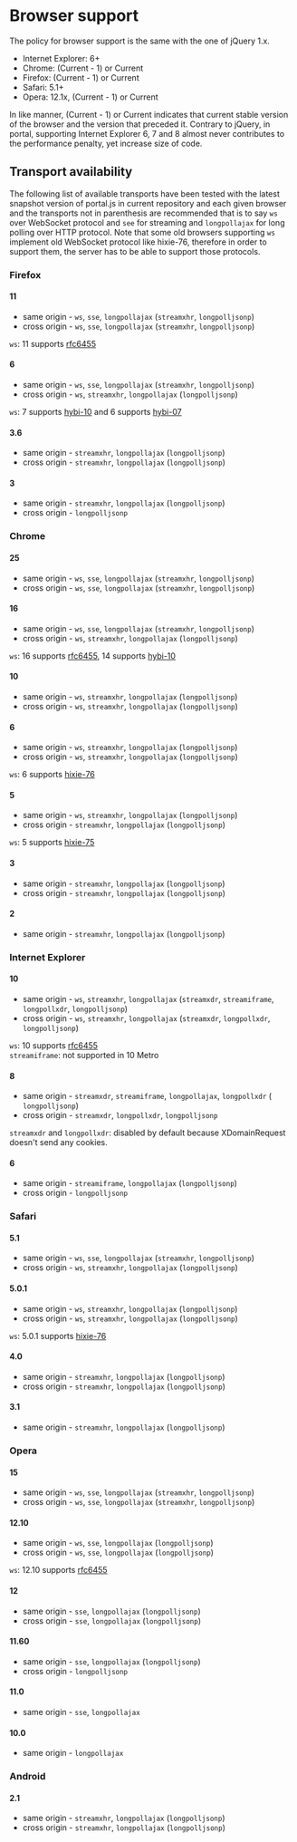 # Browser support
The policy for browser support is the same with the one of jQuery 1.x.

* Internet Explorer: 6+
* Chrome: (Current - 1) or Current
* Firefox: (Current - 1) or Current	
* Safari: 5.1+
* Opera: 12.1x, (Current - 1) or Current

In like manner, (Current - 1) or Current indicates that current stable version of the browser and the version that preceded it. Contrary to jQuery, in portal, supporting Internet Explorer 6, 7 and 8 almost never contributes to the performance penalty, yet increase size of code.

## Transport availability
The following list of available transports have been tested with the latest snapshot version of portal.js in current repository and each given browser and the transports not in parenthesis are recommended that is to say `ws` over WebSocket protocol and `see` for streaming and `longpollajax` for long polling over HTTP protocol. Note that some old browsers supporting `ws` implement old WebSocket protocol like hixie-76, therefore in order to support them, the server has to be able to support those protocols.

### Firefox
#### 11
* same origin - `ws`, `sse`, `longpollajax` (`streamxhr`, `longpolljsonp`)
* cross origin - `ws`, `sse`, `longpollajax` (`streamxhr`, `longpolljsonp`)

`ws`: 11 supports [rfc6455](http://tools.ietf.org/html/rfc6455)

#### 6
* same origin - `ws`, `sse`, `longpollajax` (`streamxhr`, `longpolljsonp`)
* cross origin - `ws`, `streamxhr`, `longpollajax` (`longpolljsonp`)

`ws`: 7 supports [hybi-10](http://tools.ietf.org/html/draft-ietf-hybi-thewebsocketprotocol-10) and 6 supports [hybi-07](http://tools.ietf.org/html/draft-ietf-hybi-thewebsocketprotocol-07)

#### 3.6
* same origin - `streamxhr`, `longpollajax` (`longpolljsonp`)
* cross origin - `streamxhr`, `longpollajax` (`longpolljsonp`)

#### 3
* same origin - `streamxhr`, `longpollajax` (`longpolljsonp`)
* cross origin - `longpolljsonp`

### Chrome
#### 25
* same origin - `ws`, `sse`, `longpollajax` (`streamxhr`, `longpolljsonp`)
* cross origin - `ws`, `sse`, `longpollajax` (`streamxhr`, `longpolljsonp`)

#### 16
* same origin - `ws`, `sse`, `longpollajax` (`streamxhr`, `longpolljsonp`)
* cross origin - `ws`, `streamxhr`, `longpollajax` (`longpolljsonp`)

`ws`: 16 supports [rfc6455](http://tools.ietf.org/html/rfc6455), 14 supports [hybi-10](http://tools.ietf.org/html/draft-ietf-hybi-thewebsocketprotocol-10)

#### 10
* same origin - `ws`, `streamxhr`, `longpollajax` (`longpolljsonp`)
* cross origin - `ws`, `streamxhr`, `longpollajax` (`longpolljsonp`)

#### 6
* same origin - `ws`, `streamxhr`, `longpollajax` (`longpolljsonp`)
* cross origin - `ws`, `streamxhr`, `longpollajax` (`longpolljsonp`)

`ws`: 6 supports [hixie-76](http://tools.ietf.org/html/draft-hixie-thewebsocketprotocol-76)

#### 5
* same origin - `ws`, `streamxhr`, `longpollajax` (`longpolljsonp`)
* cross origin - `streamxhr`, `longpollajax` (`longpolljsonp`)

`ws`: 5 supports [hixie-75](http://tools.ietf.org/html/draft-hixie-thewebsocketprotocol-75)

#### 3
* same origin - `streamxhr`, `longpollajax` (`longpolljsonp`)
* cross origin - `streamxhr`, `longpollajax` (`longpolljsonp`)

#### 2
* same origin - `streamxhr`, `longpollajax` (`longpolljsonp`)

### Internet Explorer
#### 10
* same origin - `ws`, `streamxhr`, `longpollajax` (`streamxdr`, `streamiframe`, `longpollxdr`, `longpolljsonp`)
* cross origin - `ws`, `streamxhr`, `longpollajax` (`streamxdr`, `longpollxdr`, `longpolljsonp`)

`ws`: 10 supports [rfc6455](http://tools.ietf.org/html/rfc6455)<br />
`streamiframe`: not supported in 10 Metro

#### 8
* same origin - `streamxdr`, `streamiframe`, `longpollajax`, `longpollxdr` ( `longpolljsonp`)
* cross origin - `streamxdr`, `longpollxdr`, `longpolljsonp`

`streamxdr` and `longpollxdr`: disabled by default because XDomainRequest doesn't send any cookies.

#### 6
* same origin - `streamiframe`, `longpollajax` (`longpolljsonp`)
* cross origin - `longpolljsonp`

### Safari
#### 5.1
* same origin - `ws`, `sse`, `longpollajax` (`streamxhr`, `longpolljsonp`)
* cross origin - `ws`, `streamxhr`, `longpollajax` (`longpolljsonp`)

#### 5.0.1
* same origin - `ws`, `streamxhr`, `longpollajax` (`longpolljsonp`)
* cross origin - `ws`, `streamxhr`, `longpollajax` (`longpolljsonp`)

`ws`: 5.0.1 supports [hixie-76](http://tools.ietf.org/html/draft-hixie-thewebsocketprotocol-76)

#### 4.0
* same origin - `streamxhr`, `longpollajax` (`longpolljsonp`)
* cross origin - `streamxhr`, `longpollajax` (`longpolljsonp`)

#### 3.1
* same origin - `streamxhr`, `longpollajax` (`longpolljsonp`)

### Opera
#### 15
* same origin - `ws`, `sse`, `longpollajax` (`streamxhr`, `longpolljsonp`)
* cross origin - `ws`, `sse`, `longpollajax` (`streamxhr`, `longpolljsonp`)

#### 12.10
* same origin - `ws`, `sse`, `longpollajax` (`longpolljsonp`)
* cross origin - `ws`, `sse`, `longpollajax` (`longpolljsonp`)

`ws`: 12.10 supports [rfc6455](http://tools.ietf.org/html/rfc6455)

#### 12
* same origin - `sse`, `longpollajax` (`longpolljsonp`)
* cross origin - `sse`, `longpollajax` (`longpolljsonp`)

#### 11.60
* same origin - `sse`, `longpollajax` (`longpolljsonp`)
* cross origin - `longpolljsonp`

#### 11.0
* same origin - `sse`, `longpollajax`

#### 10.0
* same origin - `longpollajax`

### Android
#### 2.1
* same origin - `streamxhr`, `longpollajax` (`longpolljsonp`)
* cross origin - `streamxhr`, `longpollajax` (`longpolljsonp`)